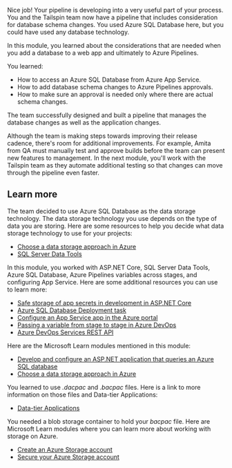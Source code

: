 Nice job! Your pipeline is developing into a very useful part of your process. You and the Tailspin team now have a pipeline that includes consideration for database schema changes. You used Azure SQL Database here, but you could have used any database technology.

In this module, you learned about the considerations that are needed when you add a database to a web app and ultimately to Azure Pipelines.

You learned:

- How to access an Azure SQL Database from Azure App Service.
- How to add database schema changes to Azure Pipelines approvals.
- How to make sure an approval is needed only where there are actual schema changes.

The team successfully designed and built a pipeline that manages the database changes as well as the application changes.

Although the team is making steps towards improving their release cadence, there's room for additional improvements. For example, Amita from QA must manually test and approve builds before the team can present new features to management. In the next module, you'll work with the Tailspin team as they automate additional testing so that changes can move through the pipeline even faster.

## Learn more

The team decided to use Azure SQL Database as the data storage technology. The data storage technology you use depends on the type of data you are storing. Here are some resources to help you decide what data storage technology to use for your projects:

- [Choose a data storage approach in Azure](https://docs.microsoft.com/learn/modules/choose-storage-approach-in-azure/?azure-portal=true)
- [SQL Server Data Tools](https://docs.microsoft.com/sql/ssdt/sql-server-data-tools?view=sql-server-2017&azure-portal=true)

In this module, you worked with ASP.NET Core, SQL Server Data Tools, Azure SQL Database, Azure Pipelines variables across stages, and configuring App Service. Here are some additional resources you can use to learn more:

- [Safe storage of app secrets in development in ASP.NET Core](https://docs.microsoft.com/aspnet/core/security/app-secrets?view=aspnetcore-3.0&tabs=windows&azure-portal=true)
- [Azure SQL Database Deployment task](https://docs.microsoft.com/azure/devops/pipelines/tasks/deploy/sql-azure-dacpac-deployment?view=azure-devops&azure-portal=true)
- [Configure an App Service app in the Azure portal](https://docs.microsoft.com/azure/app-service/configure-common?azure-portal=true)
- [Passing a variable from stage to stage in Azure DevOps](http://donovanbrown.com/post/Passing-variables-from-stage-to-stage-in-Azure-DevOps-release?azure-portal=true)
- [Azure DevOps Services REST API](https://docs.microsoft.com/rest/api/azure/devops/search/?view=azure-devops-rest-5.1&azure-portal=true)

Here are the Microsoft Learn modules mentioned in this module:

- [Develop and configure an ASP.NET application that queries an Azure SQL database](https://docs.microsoft.com/learn/modules/develop-app-that-queries-azure-sql/?azure-portal=true)
- [Choose a data storage approach in Azure](https://docs.microsoft.com/learn/modules/choose-storage-approach-in-azure/?azure-portal=true)

You learned to use _.dacpac_ and _.bacpac_ files. Here is a link to more information on those files and Data-tier Applications:

- [Data-tier Applications](https://docs.microsoft.com/sql/relational-databases/data-tier-applications/data-tier-applications?view=sql-server-ver15&azure-portal=true)

You needed a blob storage container to hold your _bacpac_ file. Here are Microsoft Learn modules where you can learn more about working with storage on Azure.

- [Create an Azure Storage account](/learn/modules/create-azure-storage-account/?azure-portal=true)
- [Secure your Azure Storage account](/learn/modules/secure-azure-storage-account/?azure-portal=true)
